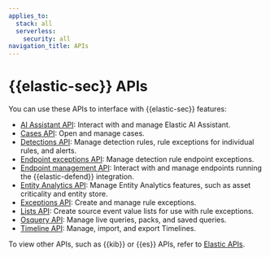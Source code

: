 ```yaml
---
applies_to:
  stack: all
  serverless:
    security: all
navigation_title: APIs
---
```


# {{elastic-sec}} APIs

You can use these APIs to interface with {{elastic-sec}} features:


* [AI Assistant API](https://www.elastic.co/docs/api/doc/kibana/group/endpoint-security-ai-assistant-api): Interact with and manage Elastic AI Assistant.
* [Cases API](https://www.elastic.co/docs/api/doc/kibana/group/endpoint-cases): Open and manage cases.
* [Detections API](https://www.elastic.co/docs/api/doc/kibana/group/endpoint-security-detections-api): Manage detection rules, rule exceptions for individual rules, and alerts.
* [Endpoint exceptions API](https://www.elastic.co/docs/api/doc/kibana/group/endpoint-security-endpoint-exceptions-api): Manage detection rule endpoint exceptions.
* [Endpoint management API](https://www.elastic.co/docs/api/doc/kibana/group/endpoint-security-endpoint-management-api): Interact with and manage endpoints running the {{elastic-defend}} integration.
* [Entity Analytics API](https://www.elastic.co/docs/api/doc/kibana/group/endpoint-security-entity-analytics-api): Manage Entity Analytics features, such as asset criticality and entity store.
* [Exceptions API](https://www.elastic.co/docs/api/doc/kibana/group/endpoint-security-exceptions-api): Create and manage rule exceptions.
* [Lists API](https://www.elastic.co/docs/api/doc/kibana/group/endpoint-security-lists-api): Create source event value lists for use with rule exceptions.
* [Osquery API](https://www.elastic.co/docs/api/doc/kibana/group/endpoint-security-osquery-api): Manage live queries, packs, and saved queries.
* [Timeline API](https://www.elastic.co/docs/api/doc/kibana/group/endpoint-security-timeline-api): Manage, import, and export Timelines.

To view other APIs, such as {{kib}} or {{es}} APIs, refer to [Elastic APIs]({{apis}}).